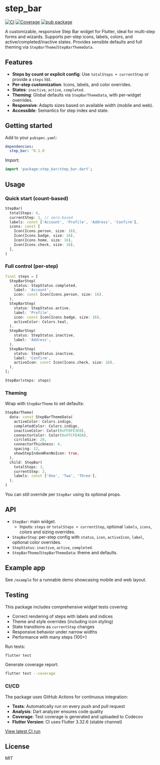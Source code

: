 # step_bar

[![CI](https://github.com/AminMemariani/step_bar/actions/workflows/ci.yml/badge.svg?branch=main)](https://github.com/AminMemariani/step_bar/actions/workflows/ci.yml)
[![Coverage](https://codecov.io/gh/AminMemariani/step_bar/branch/main/graph/badge.svg)](https://app.codecov.io/gh/AminMemariani/step_bar)
[![pub package](https://img.shields.io/pub/v/step_bar.svg)](https://pub.dev/packages/step_bar)

A customizable, responsive Step Bar widget for Flutter, ideal for multi-step forms and wizards. Supports per-step icons, labels, colors, and active/completed/inactive states. Provides sensible defaults and full theming via `StepBarTheme`/`StepBarThemeData`.

## Features

- **Steps by count or explicit config**: Use `totalSteps + currentStep` or provide a `steps` list.
- **Per-step customization**: Icons, labels, and color overrides.
- **States**: `inactive`, `active`, `completed`.
- **Theming**: Global defaults via `StepBarThemeData`, with per-widget overrides.
- **Responsive**: Adapts sizes based on available width (mobile and web).
- **Accessible**: Semantics for step index and state.

## Getting started

Add to your `pubspec.yaml`:

```yaml
dependencies:
  step_bar: ^0.1.0
```

Import:

```dart
import 'package:step_bar/step_bar.dart';
```

## Usage

### Quick start (count-based)

```dart
StepBar(
  totalSteps: 4,
  currentStep: 1, // zero-based
  labels: const ['Account', 'Profile', 'Address', 'Confirm'],
  icons: const [
    Icon(Icons.person, size: 16),
    Icon(Icons.badge, size: 16),
    Icon(Icons.home, size: 16),
    Icon(Icons.check, size: 16),
  ],
)
```

### Full control (per-step)

```dart
final steps = [
  StepBarStep(
    status: StepStatus.completed,
    label: 'Account',
    icon: const Icon(Icons.person, size: 16),
  ),
  StepBarStep(
    status: StepStatus.active,
    label: 'Profile',
    icon: const Icon(Icons.badge, size: 16),
    activeColor: Colors.teal,
  ),
  StepBarStep(
    status: StepStatus.inactive,
    label: 'Address',
  ),
  StepBarStep(
    status: StepStatus.inactive,
    label: 'Confirm',
    activeIcon: const Icon(Icons.check, size: 16),
  ),
];

StepBar(steps: steps)
```

### Theming

Wrap with `StepBarTheme` to set defaults:

```dart
StepBarTheme(
  data: const StepBarThemeData(
    activeColor: Colors.indigo,
    completedColor: Colors.indigo,
    inactiveColor: Color(0xFFDFE3E8),
    connectorColor: Color(0xFFCFD4DA),
    circleSize: 28,
    connectorThickness: 4,
    spacing: 12,
    showStepIndexWhenNoIcon: true,
  ),
  child: StepBar(
    totalSteps: 3,
    currentStep: 2,
    labels: const ['One', 'Two', 'Three'],
  ),
)
```

You can still override per `StepBar` using its optional props.

## API

- `StepBar`: main widget.
  - Inputs: `steps` or `totalSteps + currentStep`, optional `labels`, `icons`, colors and sizing overrides.
- `StepBarStep`: per-step config with `status`, `icon`, `activeIcon`, `label`, optional color overrides.
- `StepStatus`: `inactive`, `active`, `completed`.
- `StepBarTheme`/`StepBarThemeData`: theme and defaults.

## Example app

See `/example` for a runnable demo showcasing mobile and web layout.

## Testing

This package includes comprehensive widget tests covering:

- Correct rendering of steps with labels and indices
- Theme and style overrides (including icon styling)
- State transitions as `currentStep` changes
- Responsive behavior under narrow widths
- Performance with many steps (100+)

Run tests:
```bash
flutter test
```

Generate coverage report:
```bash
flutter test --coverage
```

### CI/CD

The package uses GitHub Actions for continuous integration:

- **Tests**: Automatically run on every push and pull request
- **Analysis**: Dart analyzer ensures code quality
- **Coverage**: Test coverage is generated and uploaded to Codecov
- **Flutter Version**: CI uses Flutter 3.32.6 (stable channel)

[View latest CI run](https://github.com/AminMemariani/step_bar/actions)

## License

MIT
